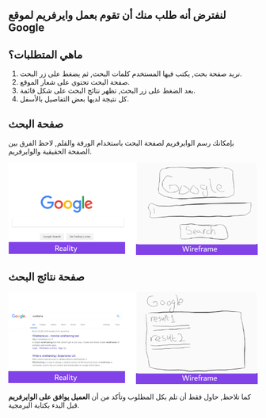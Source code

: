 ## لنفترض أنه طلب منك أن تقوم بعمل وايرفريم لموقع Google

## ماهي المتطلبات؟

1. نريد صفحة بحث, يكتب فيها المستخدم كلمات البحث, ثم يضغط على زر البحث.
2. صفحة البحث تحتوي على شعار الموقع.
3. بعد الضغط على زر البحث, تظهر نتائج البحث على شكل قائمة.
4. كل نتيجة لديها بعض التفاصيل بالأسفل.

## صفحة البحث

بإمكانك رسم الوايرفريم لصفحة البحث باستخدام الورقة والقلم, لاحظ الفرق بين الصفحة الحقيقية والوايرفريم.

![wireframe-sample](./assets/google-search.png)

## صفحة نتائج البحث

![wireframe-sample](./assets/google-results.png)

كما تلاحظ, حاول فقط أن تلم بكل المطلوب وتأكد من أن **العميل يوافق على الوايرفريم** قبل البدء بكتابة البرمجية.